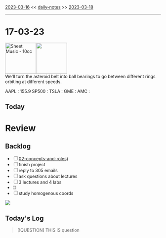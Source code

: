 [2023-03-16](daily_notes/2023-03-16) << [daily-notes](notes/daily-notes.md) >> [2023-03-18](daily_notes/2023-03-18)

---
# 17-03-23
<a href='spotify:album:0sOJ1TztxZdEfUbX7f1CZO'><img src='https://i.scdn.co/image/1b91fabcbf5b7985c3c2c31a34703510318ef202' alt='Sheet Music - 10cc' height=100></a><img src='https://imgs.xkcd.com/comics/flatten_the_planets.png' height=100>
<br>We'll turn the asteroid belt into ball bearings to go between different rings orbiting at different speeds.

AAPL : 155.9 
SP500 : 
TSLA :
GME :
AMC :

## Today



# Review


## Backlog
- [ ] [02-concepts-and-roles)](notes/02-concepts-and-roles.md)
- [ ] finish project
- [ ] reply to 305 emails
- [ ] ask questions about lectures
- [ ] 3 lectures and 4 labs
- [ ]
- [ ] study homogenous coords

![](https://i.imgur.com/N8S8mAZ.png)
## Today's Log

> [!QUESTION] THIS IS question


